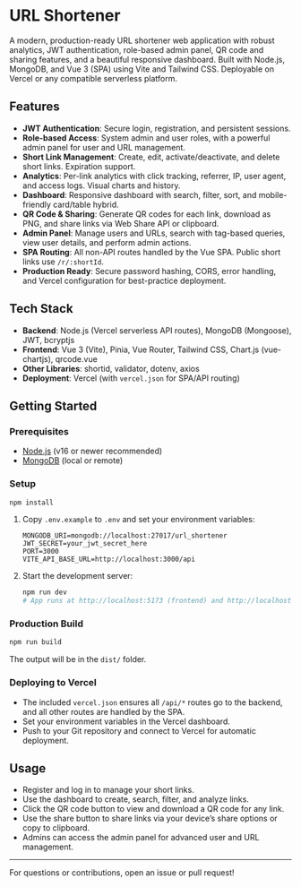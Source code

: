 # URL Shortener

A modern, production-ready URL shortener web application with robust analytics, JWT authentication, role-based admin panel, QR code and sharing features, and a beautiful responsive dashboard. Built with Node.js, MongoDB, and Vue 3 (SPA) using Vite and Tailwind CSS. Deployable on Vercel or any compatible serverless platform.

## Features

- **JWT Authentication**: Secure login, registration, and persistent sessions.
- **Role-based Access**: System admin and user roles, with a powerful admin panel for user and URL management.
- **Short Link Management**: Create, edit, activate/deactivate, and delete short links. Expiration support.
- **Analytics**: Per-link analytics with click tracking, referrer, IP, user agent, and access logs. Visual charts and history.
- **Dashboard**: Responsive dashboard with search, filter, sort, and mobile-friendly card/table hybrid.
- **QR Code & Sharing**: Generate QR codes for each link, download as PNG, and share links via Web Share API or clipboard.
- **Admin Panel**: Manage users and URLs, search with tag-based queries, view user details, and perform admin actions.
- **SPA Routing**: All non-API routes handled by the Vue SPA. Public short links use `/r/:shortId`.
- **Production Ready**: Secure password hashing, CORS, error handling, and Vercel configuration for best-practice deployment.

## Tech Stack

- **Backend**: Node.js (Vercel serverless API routes), MongoDB (Mongoose), JWT, bcryptjs
- **Frontend**: Vue 3 (Vite), Pinia, Vue Router, Tailwind CSS, Chart.js (vue-chartjs), qrcode.vue
- **Other Libraries**: shortid, validator, dotenv, axios
- **Deployment**: Vercel (with `vercel.json` for SPA/API routing)

## Getting Started

### Prerequisites

- [Node.js](https://nodejs.org/) (v16 or newer recommended)
- [MongoDB](https://www.mongodb.com/) (local or remote)

### Setup

```powershell
npm install
```

1. Copy `.env.example` to `.env` and set your environment variables:
   ```env
   MONGODB_URI=mongodb://localhost:27017/url_shortener
   JWT_SECRET=your_jwt_secret_here
   PORT=3000
   VITE_API_BASE_URL=http://localhost:3000/api
   ```
2. Start the development server:
   ```powershell
   npm run dev
   # App runs at http://localhost:5173 (frontend) and http://localhost:3000/api (backend)
   ```

### Production Build

```powershell
npm run build
```

The output will be in the `dist/` folder.

### Deploying to Vercel

- The included `vercel.json` ensures all `/api/*` routes go to the backend, and all other routes are handled by the SPA.
- Set your environment variables in the Vercel dashboard.
- Push to your Git repository and connect to Vercel for automatic deployment.

## Usage

- Register and log in to manage your short links.
- Use the dashboard to create, search, filter, and analyze links.
- Click the QR code button to view and download a QR code for any link.
- Use the share button to share links via your device’s share options or copy to clipboard.
- Admins can access the admin panel for advanced user and URL management.

---

For questions or contributions, open an issue or pull request!
